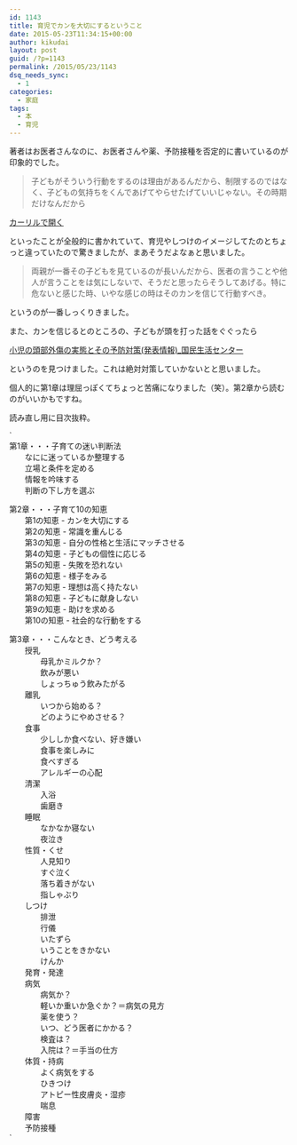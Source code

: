 ```yaml
---
id: 1143
title: 育児でカンを大切にするということ
date: 2015-05-23T11:34:15+00:00
author: kikudai
layout: post
guid: /?p=1143
permalink: /2015/05/23/1143
dsq_needs_sync:
  - 1
categories:
  - 家庭
tags:
  - 本
  - 育児
---
```

著者はお医者さんなのに、お医者さんや薬、予防接種を否定的に書いているのが印象的でした。

> 子どもがそういう行動をするのは理由があるんだから、制限するのではなく、子どもの気持ちをくんであげてやらせたげていいじゃない。その時期だけなんだから

<!--more-->

<a class="calil-widget" href="http://calil.jp/book/4087200108" data-widget-isbn="4087200108" data-widget-appkey="58f03cb403271b112a914da4ea971431" data-widget-width="100%" data-widget-associateid="kikudai-22" data-widget-image="true" data-widget-title="子育ての迷い解決法10の知恵 (集英社新書)" data-widget-author="毛利 子来">カーリルで開く</a>

といったことが全般的に書かれていて、育児やしつけのイメージしてたのとちょっと違っていたので驚きましたが、まあそうだよなぁと思いました。

> 両親が一番その子どもを見ているのが長いんだから、医者の言うことや他人が言うことをは気にしないで、そうだと思ったらそうしてあげる。特に危ないと感じた時、いやな感じの時はそのカンを信じて行動すべき。 

というのが一番しっくりきました。

また、カンを信じるとのところの、子どもが頭を打った話をぐぐったら

<a href="http://www.kokusen.go.jp/news/data/a_W_NEWS_066.html" target="_blank">小児の頭部外傷の実態とその予防対策(発表情報)_国民生活センター</a>

というのを見つけました。これは絶対対策していかないとと思いました。

個人的に第1章は理屈っぽくてちょっと苦痛になりました（笑）。第2章から読むのがいいかもですね。

読み直し用に目次抜粋。
  
`<br />
第1章・・・子育ての迷い判断法<br />
　　なにに迷っているか整理する<br />
　　立場と条件を定める<br />
　　情報を吟味する<br />
　　判断の下し方を選ぶ</p>
<p>第2章・・・子育て10の知恵<br />
　　第1の知恵 - カンを大切にする<br />
　　第2の知恵 - 常識を重んじる<br />
　　第3の知恵 - 自分の性格と生活にマッチさせる<br />
　　第4の知恵 - 子どもの個性に応じる<br />
　　第5の知恵 - 失敗を恐れない<br />
　　第6の知恵 - 様子をみる<br />
　　第7の知恵 - 理想は高く持たない<br />
　　第8の知恵 - 子どもに献身しない<br />
　　第9の知恵 - 助けを求める<br />
　　第10の知恵 - 社会的な行動をする</p>
<p>第3章・・・こんなとき、どう考える<br />
　　授乳<br />
　　　　母乳かミルクか？<br />
　　　　飲みが悪い<br />
　　　　しょっちゅう飲みたがる<br />
　　離乳<br />
　　　　いつから始める？<br />
　　　　どのようにやめさせる？<br />
　　食事<br />
　　　　少ししか食べない、好き嫌い<br />
　　　　食事を楽しみに<br />
　　　　食べすぎる<br />
　　　　アレルギーの心配<br />
　　清潔<br />
　　　　入浴<br />
　　　　歯磨き<br />
　　睡眠<br />
　　　　なかなか寝ない<br />
　　　　夜泣き<br />
　　性質・くせ<br />
　　　　人見知り<br />
　　　　すぐ泣く<br />
　　　　落ち着きがない<br />
　　　　指しゃぶり<br />
　　しつけ<br />
　　　　排泄<br />
　　　　行儀<br />
　　　　いたずら<br />
　　　　いうことをきかない<br />
　　　　けんか<br />
　　発育・発達<br />
　　病気<br />
　　　　病気か？<br />
　　　　軽いか重いか急ぐか？＝病気の見方<br />
　　　　薬を使う？<br />
　　　　いつ、どう医者にかかる？<br />
　　　　検査は？<br />
　　　　入院は？＝手当の仕方<br />
　　体質・持病<br />
　　　　よく病気をする<br />
　　　　ひきつけ<br />
　　　　アトピー性皮膚炎・湿疹<br />
　　　　喘息<br />
　　障害<br />
　　予防接種<br />
`